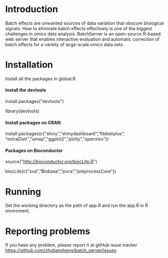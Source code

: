 # Introduction
Batch effects are unwanted sources of data variation that obscure biological signals. How to eliminate batch effects effectively is one of the biggest challenges in omics data analysis. BatchServer is an open-source R-based web server that enables interactive evaluation and automatic correction of batch effects for a variety of large-scale omics data sets. 

# Installation
Install all the packages in global.R.
#### Install the devtools
install.packages("devtools")

library(devtools)
#### Install packages on CRAN
install.packages(c("shiny","shinydashboard",”fitdistrplus”, "extraDistr","umap","ggplot2","plotly","openxlsx”))
#### Packages on Bioconductor
source("http://bioconductor.org/biocLite.R")

biocLite(c("sva","Biobase","pvca","preprocessCore")) 

# Running
Set the working directory as the path of app.R and run the app.R in R enviroment. 
#  Reporting problems
 If you have any problem, please report it at gitHub issue tracker https://github.com/zhutiansheng/batch_server/issues
